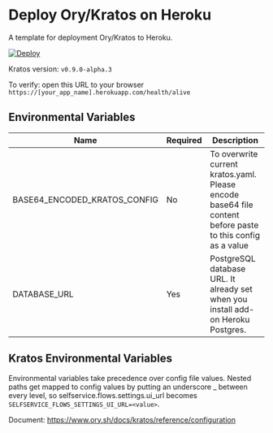 # Deploy Ory/Kratos on Heroku
A template for deployment Ory/Kratos to Heroku.


[![Deploy](https://www.herokucdn.com/deploy/button.svg)](https://heroku.com/deploy)

Kratos version: `v0.9.0-alpha.3`

To verify: open this URL to your browser `https://[your_app_name].herokuapp.com/health/alive`

## Environmental Variables
| Name                         | Required | Description                                                                                                |
|------------------------------|----------|------------------------------------------------------------------------------------------------------------|
| BASE64_ENCODED_KRATOS_CONFIG | No       | To overwrite current kratos.yaml. Please encode base64 file content before paste to this config as a value |
| DATABASE_URL                 | Yes      | PostgreSQL database URL. It already set when you install add-on Heroku Postgres.                           |

## Kratos Environmental Variables

Environmental variables take precedence over config file values. Nested paths get mapped to config values by putting an underscore _ between every level, so selfservice.flows.settings.ui_url becomes `SELFSERVICE_FLOWS_SETTINGS_UI_URL=<value>`.

Document: https://www.ory.sh/docs/kratos/reference/configuration